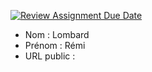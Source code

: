 [![Review Assignment Due Date](https://classroom.github.com/assets/deadline-readme-button-24ddc0f5d75046c5622901739e7c5dd533143b0c8e959d652212380cedb1ea36.svg)](https://classroom.github.com/a/A7RgsI5R)
- Nom : Lombard                 
- Prénom : Rémi
- URL public : 

